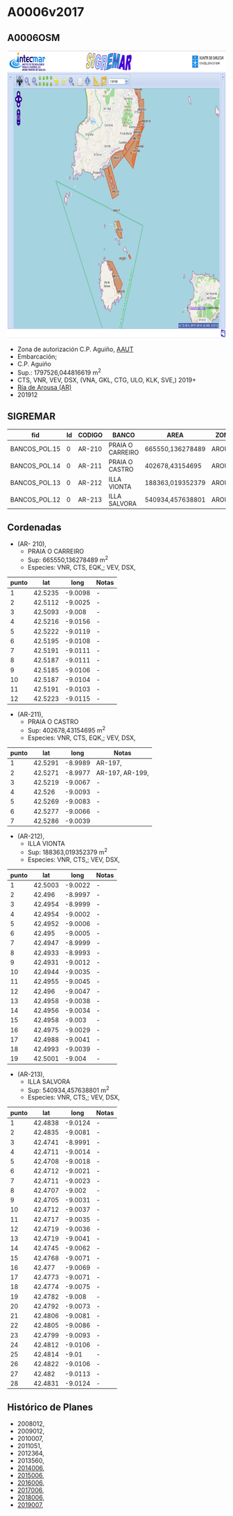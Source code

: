 # A0006v2017

## A0006OSM

<img src="https://raw.githubusercontent.com/galirema/galirema-notas/gh-pages/en/pages/uploads/images/A0006OSM.png" alt="A0006OSM" width="824" height="663">



* Zona de autorización C.P. Aguiño, [AAUT](ZonasDeProduccionAAUT.md)
* Embarcación;	
* C.P. Aguiño
* Sup.: 1797526,044816619 m<sup>2</sup>
* CTS, VNR, VEV, DSX,  (VNA, GKL, CTG, ULO, KLK, SVE,) 2019+
* [Ría de Arousa (AR)](zp-AR.md)
* 201912



## SIGREMAR

|fid|Id|CODIGO|BANCO|AREA|ZONA|CONFRARIA|REXIMEN|MODALIDADE|PROVINCIA|ESP_OBXET|ESP_SECUND|X|Y
|---|--|------|-----|----|----|---------|-------|----------|---------|---------|----------|-|-|
|BANCOS_POL.15|0|AR-210|PRAIA O CARREIRO|665550,136278489|AROUSA|AGUIÑO|AUTORIZACION|FLOTE|A CORUÑA|VNR, CTS, EQK,|VEV, DSX,|499256.0|4706776.0|
|BANCOS_POL.14|0|AR-211|PRAIA O CASTRO|402678,43154695|AROUSA|AGUIÑO|AUTORIZACION|FLOTE|A CORUÑA|VNR, CTS, EQK,|VEV, DSX,|499683.0|4708194.0|
|BANCOS_POL.13|0|AR-212|ILLA VIONTA|188363,019352379|AROUSA|AGUIÑO|AUTORIZACION|FLOTE|A CORUÑA|VNR, CTS,|VEV, DSX,|499841.0|4704899.0|
|BANCOS_POL.12|0|AR-213|ILLA SALVORA|540934,457638801|AROUSA|AGUIÑO|AUTORIZACION|FLOTE|A CORUÑA|VNR, CTS,|VEV, DSX,|499796.0|4702423.0|



## Cordenadas

*  (AR- 210),
	* PRAIA O CARREIRO
	* Sup: 665550,136278489 m<sup>2</sup>
	* Especies: VNR, CTS, EQK,; VEV, DSX,

|punto|lat|long|Notas|
|-----|---|----|-----|
|1|42.5235|-9.0098|-|
|2|42.5112|-9.0025|-|
|3|42.5093|-9.008|-|
|4|42.5216|-9.0156|-|
|5|42.5222|-9.0119|-|
|6|42.5195|-9.0108|-|
|7|42.5191|-9.0111|-|
|8|42.5187|-9.0111|-|
|9|42.5185|-9.0106|-|
|10|42.5187|-9.0104|-|
|11|42.5191|-9.0103|-|
|12|42.5223|-9.0115|-|



* (AR-211),
	* PRAIA O CASTRO
	* Sup: 402678,43154695  m<sup>2</sup>
	* Especies: VNR, CTS, EQK,; VEV, DSX,

|punto|lat|long|Notas|
|-----|---|----|-----|
|1|42.5291|-8.9989|AR-197,|
|2|42.5271|-8.9977|AR-197, AR-199,|
|3|42.5219|-9.0067|-|
|4|42.526|-9.0093|-|
|5|42.5269|-9.0083|-|
|6|42.5277|-9.0066|-|
|7|42.5286|-9.0039||



* (AR-212),
	* ILLA VIONTA
	* Sup: 188363,019352379 m<sup>2</sup>
	* Especies: VNR, CTS,; VEV, DSX,

|punto|lat|long|Notas|
|-----|---|----|-----|
|1|42.5003|-9.0022|-|
|2|42.496|-8.9997|-|
|3|42.4954|-8.9999|-|
|4|42.4954|-9.0002|-|
|5|42.4952|-9.0006|-|
|6|42.495|-9.0005|-|
|7|42.4947|-8.9999|-|
|8|42.4933|-8.9993|-|
|9|42.4931|-9.0012|-|
|10|42.4944|-9.0035|-|
|11|42.4955|-9.0045|-|
|12|42.496|-9.0047|-|
|13|42.4958|-9.0038|-|
|14|42.4956|-9.0034|-|
|15|42.4958|-9.003|-|
|16|42.4975|-9.0029|-|
|17|42.4988|-9.0041|-|
|18|42.4993|-9.0039|-|
|19|42.5001|-9.004|-|



* (AR-213),
	* ILLA SALVORA
	* Sup: 540934,457638801 m<sup>2</sup>
	* Especies: VNR, CTS,; VEV, DSX,

|punto|lat|long|Notas|
|-----|---|----|-----|
|1|42.4838|-9.0124|-|
|2|42.4835|-9.0081|-|
|3|42.4741|-8.9991|-|
|4|42.4711|-9.0014|-|
|5|42.4708|-9.0018|-|
|6|42.4712|-9.0021|-|
|7|42.4711|-9.0023|-|
|8|42.4707|-9.002|-|
|9|42.4705|-9.0031|-|
|10|42.4712|-9.0037|-|
|11|42.4717|-9.0035|-|
|12|42.4719|-9.0036|-|
|13|42.4719|-9.0041|-|
|14|42.4745|-9.0062|-|
|15|42.4768|-9.0071|-|
|16|42.477|-9.0069|-|
|17|42.4773|-9.0071|-|
|18|42.4774|-9.0075|-|
|19|42.4782|-9.008|-|
|20|42.4792|-9.0073|-|
|21|42.4806|-9.0081|-|
|22|42.4805|-9.0086|-|
|23|42.4799|-9.0093|-|
|24|42.4812|-9.0106|-|
|25|42.4814|-9.01|-|
|26|42.4822|-9.0106|-|
|27|42.482|-9.0113|-|
|28|42.4831|-9.0124|-|



## Histórico de Planes

+ 2008012,
+ 2009012,
+ 2010007,
+ 2011051,
+ 2012364,
+ 2013560,
+ [2014006](http://www.galiciamarineira.info/content/pexma2014AAUT006),
+ [2015006](http://www.galiciamarineira.info/content/pexma2015AAUT006),
+ [2016006](http://www.galiciamarineira.info/content/pexma2016AAUT006),
+ [2017006](https://galirema.wikia.org/es/wiki/Pexma2017AAUT006),
+ [2018006](https://galirema.wikia.org/es/wiki/Pexma2018AAUT006),
+ [2019007](https://galirema.wikia.org/es/wiki/Pexma2019AAUT007),


